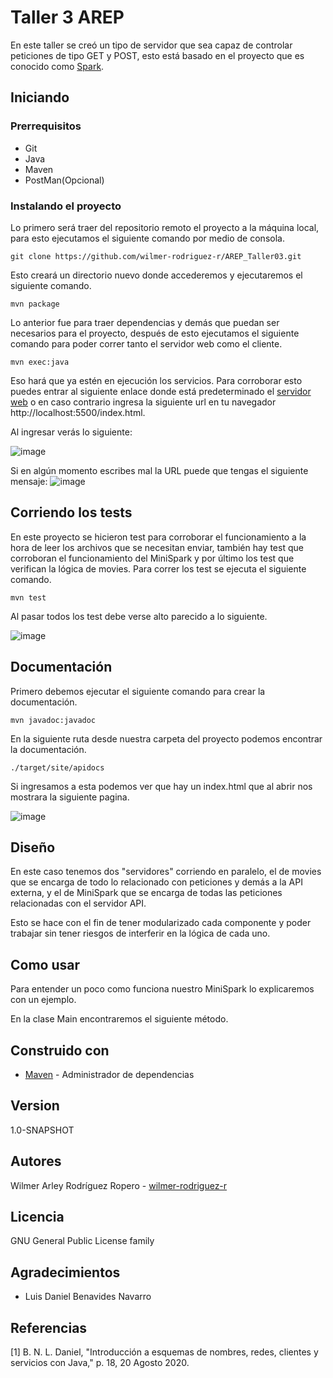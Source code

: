 # Taller 3 AREP
En este taller se creó un tipo de servidor que sea capaz de controlar peticiones de tipo GET y POST, esto está basado en el proyecto que es conocido como [Spark](https://sparkjava.com).

## Iniciando

### Prerrequisitos

* Git 
* Java
* Maven
* PostMan(Opcional)

### Instalando el proyecto

Lo primero será traer del repositorio remoto el proyecto a la máquina local, para esto ejecutamos el siguiente comando por medio de consola.

```
git clone https://github.com/wilmer-rodriguez-r/AREP_Taller03.git
```

Esto creará un directorio nuevo donde accederemos y ejecutaremos el siguiente comando.

```
mvn package
```
Lo anterior fue para traer dependencias y demás que puedan ser necesarios para el proyecto, después de esto ejecutamos el siguiente comando para poder correr tanto el servidor web como el cliente.
```
mvn exec:java
```
Eso hará que ya estén en ejecución los servicios. Para corroborar esto puedes entrar al siguiente enlace donde está predeterminado el [servidor web](http://localhost:5500/index.html) o en caso contrario ingresa la siguiente url en tu navegador http://localhost:5500/index.html.

Al ingresar verás lo siguiente:

![image](https://github.com/wilmer-rodriguez-r/AREP_Taller02/assets/77862048/69bee8ff-2dcb-4eee-a2e5-1ab4065a8d20)

Si en algún momento escribes mal la URL puede que tengas el siguiente mensaje:
![image](https://github.com/wilmer-rodriguez-r/AREP_Taller02/assets/77862048/b5c2c1c7-e286-4662-a58f-19e89ac0bf29)


## Corriendo los tests

En este proyecto se hicieron test para corroborar el funcionamiento a la hora de leer los archivos que se necesitan enviar, también hay test que corroboran el funcionamiento del MiniSpark y por último los test que verifican la lógica de movies. Para correr los test se ejecuta el siguiente comando.

```
mvn test
```
Al pasar todos los test debe verse alto parecido a lo siguiente.

![image](https://github.com/wilmer-rodriguez-r/AREP_Taller02/assets/77862048/40802f9d-c711-4bcc-8d75-2741a1af148a)


## Documentación
Primero debemos ejecutar el siguiente comando para crear la documentación.
```
mvn javadoc:javadoc
```
En la siguiente ruta desde nuestra carpeta del proyecto podemos encontrar la documentación.

```
./target/site/apidocs
```
Si ingresamos a esta podemos ver que hay un index.html que al abrir nos mostrara la siguiente pagina.

![image](https://github.com/wilmer-rodriguez-r/AREP_Taller02/assets/77862048/51c5b988-4b01-4a6d-9143-077fc6d6bab1)

## Diseño

En este caso tenemos dos "servidores" corriendo en paralelo, el de movies que se encarga de todo lo relacionado con peticiones y demás a la API externa, y el de MiniSpark que se encarga de todas las peticiones relacionadas con el servidor API.

Esto se hace con el fin de tener modularizado cada componente y poder trabajar sin tener riesgos de interferir en la lógica de cada uno.

## Como usar

Para entender un poco como funciona nuestro MiniSpark lo explicaremos con un ejemplo.

En la clase Main encontraremos el siguiente método.



## Construido con

* [Maven](https://maven.apache.org/) - Administrador de dependencias

## Version

1.0-SNAPSHOT

## Autores

Wilmer Arley Rodríguez Ropero - [wilmer-rodriguez-r](https://github.com/wilmer-rodriguez-r)

## Licencia

GNU General Public License family

## Agradecimientos

* Luis Daniel Benavides Navarro

## Referencias

[1] 	B. N. L. Daniel, "Introducción a esquemas de nombres, redes, clientes y servicios con Java," p. 18, 20 Agosto 2020.


